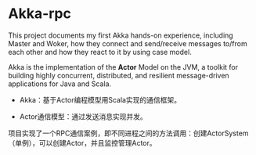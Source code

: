 # Akka-rpc


This project documents my first Akka hands-on experience, including Master and Woker, how they connect and send/receive messages to/from each other and how they react to it by using case model.

Akka is the implementation of the **Actor** Model on the JVM, a toolkit for building highly concurrent, distributed, and resilient message-driven applications for Java and Scala. 

- Akka：基于Actor编程模型用Scala实现的通信框架。

- Actor通信模型：通过发送消息实现并发。

项目实现了一个RPC通信案例，即不同进程之间的方法调用：创建ActorSystem（单例），可以创建Actor，并且监控管理Actor。





